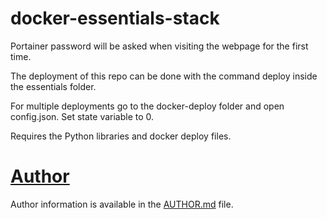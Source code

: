 # docker-essentials-stack
Portainer password will be asked when visiting the webpage for the first time.

The deployment of this repo can be done with the command deploy inside the essentials folder.

For multiple deployments go to the docker-deploy folder and open config.json. Set state variable to 0.

Requires the Python libraries and docker deploy files.

# [Author](AUTHOR.md)
Author information is available in the [AUTHOR.md](AUTHOR.md) file.